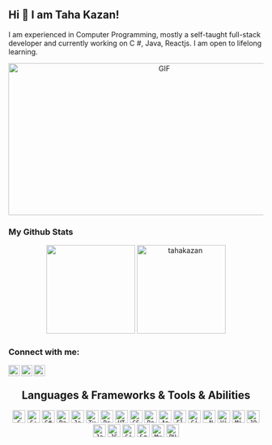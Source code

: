 ## Hi 👋 I am Taha Kazan!
I am experienced in Computer Programming, mostly a self-taught full-stack developer and currently working on C #, Java, Reactjs. I am open to lifelong learning.

<p align = "center">
<img align="center" alt="GIF" src="https://github.com/abhisheknaiidu/abhisheknaiidu/blob/master/code.gif?raw=true" width="600" height="300" />
</p>


### My Github Stats
<p align = "center">
  <img height=175 src = "https://github-readme-stats.vercel.app/api?username=TahaKazan29&show_icons=true&theme=radical&line_height=27">
  <img height=175 src = "https://github-readme-stats.vercel.app/api/top-langs?username=TahaKazan29&show_icons=true&theme=radical&locale=en&layout=compact" alt="tahakazan" />
</p>
 




### Connect with me:
[<img align="left" alt="tahakazan | LinkedIn" width="22px" src="https://cdn.jsdelivr.net/npm/simple-icons@v3/icons/linkedin.svg" />][linkedin]
[<img align="left" alt="tahakazan | Gmail" width="22px" src="https://cdn.jsdelivr.net/npm/simple-icons@v3/icons/gmail.svg" />][gmail]
[<img align="left" alt="tahakazan | Instagram" width="22px" src="https://cdn.jsdelivr.net/npm/simple-icons@v3/icons/instagram.svg" />][instagram]

<br />

[instagram]: https://www.instagram.com/tahakazan29/
[linkedin]: https://www.linkedin.com/in/taha-kazan-5869a320a/
[gmail]:mailto:tahakazantk@gmail.com

<h2 align="center">Languages & Frameworks & Tools & Abilities</h2>

<p align="center">
  <a href="#"><code><img title="C" height="25" src="https://github.com/zumrudu-anka/zumrudu-anka/blob/master/images/c.svg"></code></a>
  <a href="#"><code><img title="C++" height="25" src="https://github.com/zumrudu-anka/zumrudu-anka/blob/master/images/cpp.svg"></code></a>
  <a href="#"><code><img title="C#" height="25" src="https://github.com/zumrudu-anka/zumrudu-anka/blob/master/images/cSharp.svg"></code></a>
  <a href="#"><code><img title="Dart" height="25" src="https://user-images.githubusercontent.com/74051388/115268960-80294080-a143-11eb-8fb4-8f179c83e095.png"></code></a>
  <a href="#"><code><img title="Javascript" height="25" src="https://github.com/zumrudu-anka/zumrudu-anka/blob/master/images/javascript.svg"></code></a>
  <a href="#"><code><img title="Typesccript" height="25" src="https://user-images.githubusercontent.com/74051388/115267781-3d1a9d80-a142-11eb-95ce-814b8d9e9df5.png"></code></a>
  <a href="#"><code><img title="Problem Solving" height="25" src="https://github.com/zumrudu-anka/zumrudu-anka/blob/master/images/problemSolving.png"></code></a>
  <a href="#"><code><img title="HTML5" height="25" src="https://github.com/zumrudu-anka/zumrudu-anka/blob/master/images/html5.svg"></code></a>
  <a href="#"><code><img title="CSS" height="25" src="https://github.com/zumrudu-anka/zumrudu-anka/blob/master/images/css.svg"></code></a>
  <a href="#"><code><img title="BootStrap" height="25" src="https://user-images.githubusercontent.com/74051388/115268773-4bb58480-a143-11eb-867b-1a850fe3e69b.png"></code></a>
  <a href="#"><code><img title="Angular" height="25" src="https://user-images.githubusercontent.com/74051388/115267448-d9907000-a141-11eb-9cac-20e553400290.png"></code></a>
  <a href="#"><code><img title="Flutter" height="25" src="https://user-images.githubusercontent.com/74051388/115269158-b4046600-a143-11eb-8683-5f74ae221ef3.png"></code></a>
  <a href="#"><code><img title="Git" height="25" src="https://github.com/zumrudu-anka/zumrudu-anka/blob/master/images/git-original.svg"></code></a>
  <a href="#"><code><img title=".NetCore" height="25" src="https://github.com/zumrudu-anka/zumrudu-anka/blob/master/images/dotnetcore.svg"></code></a>
  <a href="#"><code><img title="Visual Studio Code" height="25" src="https://github.com/zumrudu-anka/zumrudu-anka/blob/master/images/vscode.png"></code></a>
  <a href="#"><code><img title="Microsoft Visual Studio" height="25" src="https://github.com/zumrudu-anka/zumrudu-anka/blob/master/images/visualstudio.png"></code></a>
  <a href="#"><code><img title="JQuery" height="25" src="https://github.com/zumrudu-anka/zumrudu-anka/blob/master/images/jquery-original.svg"></code></a>
  <a href="#"><code><img title="Java" height="25" src="https://github.com/zumrudu-anka/zumrudu-anka/blob/master/images/java-original.svg"></code></a>
  <a href="#"><code><img title="JSON" height="25" src="https://github.com/zumrudu-anka/zumrudu-anka/blob/master/images/json.svg"></code></a>
  <a href="#"><code><img title="GitHub" height="25" src="https://github.com/zumrudu-anka/zumrudu-anka/blob/master/images/github.svg"></code></a>
  <a href="#"><code><img title="Sql Server" height="25" src="https://user-images.githubusercontent.com/74051388/115268309-d053d300-a142-11eb-858c-1f4a3aa946a2.png"></code></a>
  <a href="#"><code><img title="MySQL" height="25" src="https://github.com/zumrudu-anka/zumrudu-anka/blob/master/images/mysql.svg"></code></a>
  <a href="#"><code><img title="PHP" height="25" src="https://github.com/zumrudu-anka/zumrudu-anka/blob/master/images/php.svg"></code></a>
</p>
